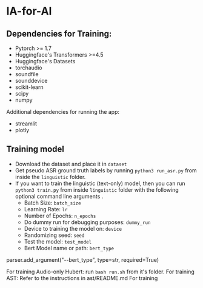 # IA-for-AI

## Dependencies for Training:
- Pytorch >= 1.7
- Huggingface's Transformers >=4.5
- Huggingface's Datasets
- torchaudio
- soundfile
- sounddevice
- scikit-learn
- scipy
- numpy

Additional dependencies for running the app:
- streamlit
- plotly

## Training model

- Download the dataset and place it in `dataset`
- Get pseudo ASR ground truth labels by running `python3 run_asr.py` from inside the `linguistic` folder.
- If you want to train the linguistic (text-only) model, then you can run `python3 train.py` from inside `linguistic` folder with the following optional command line arguments .
  - Batch Size: `batch_size`
  - Learning Rate: `lr`
  - Number of Epochs: `n_epochs`
  - Do dummy run for debugging purposes: `dummy_run`
  - Device to training the model on: `device`
  - Randomizing seed: `seed`
  - Test the model: `test_model`
  - Bert Model name or path: `bert_type`

parser.add_argument("--bert_type", type=str, required=True)

For training Audio-only Hubert: run `bash run.sh` from it's folder.
For training AST: Refer to the instructions in ast/README.md
For training 


